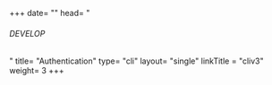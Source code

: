 +++
date= ""
head= "<h6>DEVELOP</h6>"
title= "Authentication"
type= "cli"
layout= "single"
linkTitle = "cliv3"
weight= 3
+++